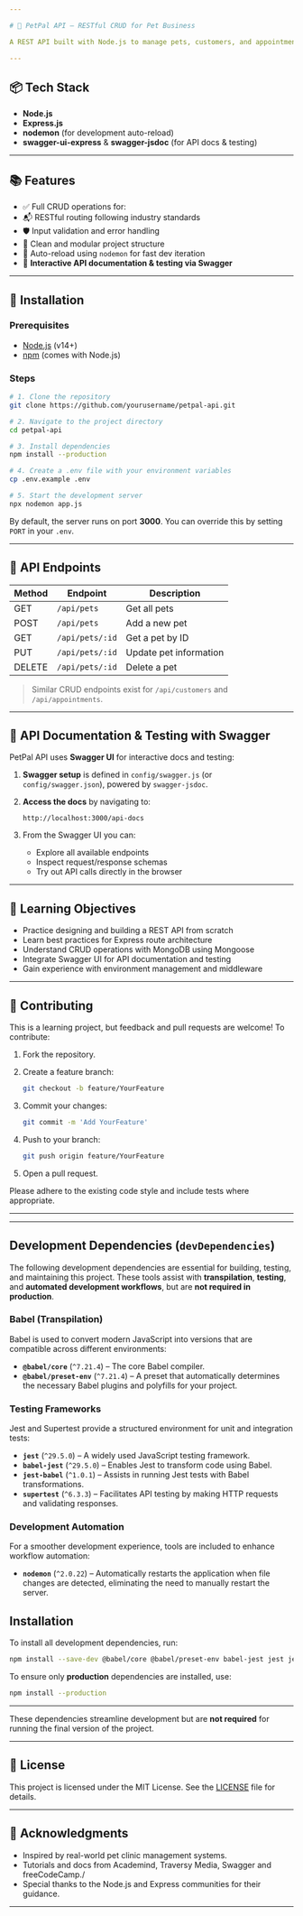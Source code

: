 ```yaml
---

# 🐾 PetPal API – RESTful CRUD for Pet Business

A REST API built with Node.js to manage pets, customers, and appointments for a fictional pet business called **PetPal**. This project was developed as part of a hands-on exercise to strengthen backend development skills and simulate real-world scenarios using a structured and maintainable CRUD architecture. It also integrates Swagger for interactive API testing and documentation.

---
```


## 📦 Tech Stack

* **Node.js**
* **Express.js**
* **nodemon** (for development auto-reload)
* **swagger-ui-express** & **swagger-jsdoc** (for API docs & testing)

---

## 📚 Features

* ✅ Full CRUD operations for:
* 📬 RESTful routing following industry standards
* 🛡️ Input validation and error handling
* 📄 Clean and modular project structure
* 🔄 Auto-reload using `nodemon` for fast dev iteration
* 📝 **Interactive API documentation & testing via Swagger**

---

## 🔧 Installation

### Prerequisites

* [Node.js](https://nodejs.org/) (v14+)
* [npm](https://www.npmjs.com/) (comes with Node.js)

### Steps

```bash
# 1. Clone the repository
git clone https://github.com/yourusername/petpal-api.git

# 2. Navigate to the project directory
cd petpal-api

# 3. Install dependencies
npm install --production

# 4. Create a .env file with your environment variables
cp .env.example .env

# 5. Start the development server
npx nodemon app.js
```

By default, the server runs on port **3000**. You can override this by setting `PORT` in your `.env`.

---

## 🧪 API Endpoints

| Method | Endpoint        | Description            |
| ------ | --------------- | ---------------------- |
| GET    | `/api/pets`     | Get all pets           |
| POST   | `/api/pets`     | Add a new pet          |
| GET    | `/api/pets/:id` | Get a pet by ID        |
| PUT    | `/api/pets/:id` | Update pet information |
| DELETE | `/api/pets/:id` | Delete a pet           |

> Similar CRUD endpoints exist for `/api/customers` and `/api/appointments`.

---

## 📝 API Documentation & Testing with Swagger

PetPal API uses **Swagger UI** for interactive docs and testing:

1. **Swagger setup** is defined in `config/swagger.js` (or `config/swagger.json`), powered by `swagger-jsdoc`.

2. **Access the docs** by navigating to:

   ```
   http://localhost:3000/api-docs
   ```

3. From the Swagger UI you can:

   * Explore all available endpoints
   * Inspect request/response schemas
   * Try out API calls directly in the browser

---

## 🧠 Learning Objectives

* Practice designing and building a REST API from scratch
* Learn best practices for Express route architecture
* Understand CRUD operations with MongoDB using Mongoose
* Integrate Swagger UI for API documentation and testing
* Gain experience with environment management and middleware

---

## 🤝 Contributing

This is a learning project, but feedback and pull requests are welcome! To contribute:

1. Fork the repository.
2. Create a feature branch:

   ```bash
   git checkout -b feature/YourFeature
   ```
3. Commit your changes:

   ```bash
   git commit -m 'Add YourFeature'
   ```
4. Push to your branch:

   ```bash
   git push origin feature/YourFeature
   ```
5. Open a pull request.

Please adhere to the existing code style and include tests where appropriate.

---
___
## Development Dependencies (`devDependencies`)

The following development dependencies are essential for building, testing, and maintaining this project. These tools assist with **transpilation**, **testing**, and **automated development workflows**, but are **not required in production**.

### **Babel (Transpilation)**
Babel is used to convert modern JavaScript into versions that are compatible across different environments:
- **`@babel/core`** (`^7.21.4`) – The core Babel compiler.
- **`@babel/preset-env`** (`^7.21.4`) – A preset that automatically determines the necessary Babel plugins and polyfills for your project.

### **Testing Frameworks**
Jest and Supertest provide a structured environment for unit and integration tests:

- **`jest`** (`^29.5.0`) – A widely used JavaScript testing framework.
- **`babel-jest`** (`^29.5.0`) – Enables Jest to transform code using Babel.
- **`jest-babel`** (`^1.0.1`) – Assists in running Jest tests with Babel transformations.
- **`supertest`** (`^6.3.3`) – Facilitates API testing by making HTTP requests and validating responses.

### **Development Automation**
For a smoother development experience, tools are included to enhance workflow automation:

- **`nodemon`** (`^2.0.22`) – Automatically restarts the application when file changes are detected, eliminating the need to manually restart the server.

## **Installation**
To install all development dependencies, run:

```bash
npm install --save-dev @babel/core @babel/preset-env babel-jest jest jest-babel nodemon supertest
```
To ensure only **production** dependencies are installed, use:

```bash
npm install --production
```
---
These dependencies streamline development but are **not required** for running the final version of the project. 
___

## 📄 License

This project is licensed under the MIT License. See the [LICENSE](MIT) file for details.

---

## 🙌 Acknowledgments

* Inspired by real-world pet clinic management systems.
* Tutorials and docs from Academind, Traversy Media, Swagger and freeCodeCamp./
* Special thanks to the Node.js and Express communities for their guidance.

---
